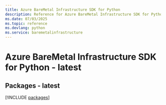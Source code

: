 ```yaml
---
title: Azure BareMetal Infrastructure SDK for Python
description: Reference for Azure BareMetal Infrastructure SDK for Python
ms.date: 07/03/2025
ms.topic: reference
ms.devlang: python
ms.service: baremetalinfrastructure
---
```

# Azure BareMetal Infrastructure SDK for Python - latest
## Packages - latest
[!INCLUDE [packages](baremetal-infrastructure-index.md)]
